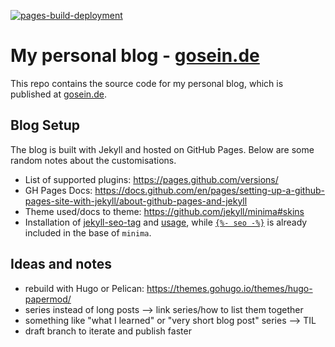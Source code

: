 [![pages-build-deployment](https://github.com/goseind/gosein.de/actions/workflows/pages/pages-build-deployment/badge.svg)](https://github.com/goseind/gosein.de/actions/workflows/pages/pages-build-deployment)

# My personal blog - [gosein.de](https://gosein.de/)

This repo contains the source code for my personal blog, which is published at [gosein.de](https://gosein.de/).

## Blog Setup

The blog is built with Jekyll and hosted on GitHub Pages. Below are some random notes about the customisations.

- List of supported plugins: https://pages.github.com/versions/
- GH Pages Docs: https://docs.github.com/en/pages/setting-up-a-github-pages-site-with-jekyll/about-github-pages-and-jekyll
- Theme used/docs to theme: https://github.com/jekyll/minima#skins
- Installation of [jekyll-seo-tag](https://github.com/jekyll/jekyll-seo-tag/blob/6005f93781954db0fbce9f63686a5ea2ee9cacb6/docs/installation.md) and [usage](https://github.com/jekyll/jekyll-seo-tag/blob/master/docs/usage.md), while [`{%- seo -%}`](https://github.com/jekyll/minima/blob/32468f51758b0b37c2b1f423265d4f29db461b27/_includes/head.html#L5) is already included in the base of `minima`.

## Ideas and notes

- rebuild with Hugo or Pelican: https://themes.gohugo.io/themes/hugo-papermod/
- series instead of long posts --> link series/how to list them together
- something like "what I learned" or "very short blog post" series --> TIL
- draft branch to iterate and publish faster
